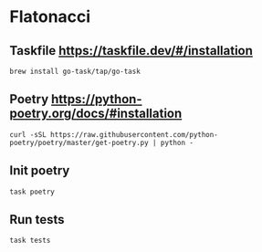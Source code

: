 # Flatonacci

## Taskfile https://taskfile.dev/#/installation

```
brew install go-task/tap/go-task
```

## Poetry https://python-poetry.org/docs/#installation

```
curl -sSL https://raw.githubusercontent.com/python-poetry/poetry/master/get-poetry.py | python -
```

## Init poetry

```
task poetry
```

## Run tests

```
task tests
```
